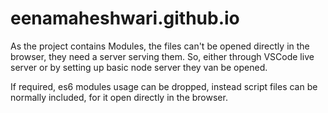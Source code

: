 # eenamaheshwari.github.io

As the project contains Modules, the files can't be opened directly in the browser, they need a server serving them.
So, either through VSCode live server or by setting up basic node server they van be opened.

If required, es6 modules usage can be dropped, instead script files can be normally included, for it open directly in the browser.
